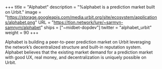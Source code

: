 +++
title = "Alphabet"
description = "%alphabet is a prediction market built on Urbit."
image = "https://storage.googleapis.com/media.urbit.org/site/ecosystem/applications/alphabet.png"
URL = "https://tlon.network/lure/~sarmyn-samnym/alphabet"
ships = ["~midbet-dopdev"]
twitter = "alphabet_urbit"
weight = 90
+++

Alphabet is building a peer-to-peer prediction market on Urbit leveraging the network’s decentralized structure and built-in reputation system. Alphabet believes that the existing market demand for a prediction market with good UX, real money, and decentralization is uniquely possible on Urbit.
